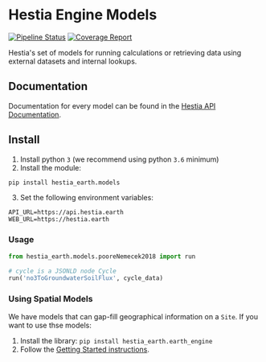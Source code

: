# Hestia Engine Models

[![Pipeline Status](https://gitlab.com/hestia-earth/hestia-engine-models/badges/master/pipeline.svg)](https://gitlab.com/hestia-earth/hestia-engine-models/commits/master)
[![Coverage Report](https://gitlab.com/hestia-earth/hestia-engine-models/badges/master/coverage.svg)](https://gitlab.com/hestia-earth/hestia-engine-models/commits/master)

Hestia's set of models for running calculations or retrieving data using external datasets and internal lookups.

## Documentation

Documentation for every model can be found in the [Hestia API Documentation](https://hestia.earth/docs/#hestia-calculation-models).

## Install

1. Install python `3` (we recommend using python `3.6` minimum)
2. Install the module:
```bash
pip install hestia_earth.models
```
3. Set the following environment variables:
```
API_URL=https://api.hestia.earth
WEB_URL=https://hestia.earth
```

### Usage

```python
from hestia_earth.models.pooreNemecek2018 import run

# cycle is a JSONLD node Cycle
run('no3ToGroundwaterSoilFlux', cycle_data)
```

### Using Spatial Models

We have models that can gap-fill geographical information on a `Site`.
If you want to use thse models:
1. Install the library: `pip install hestia_earth.earth_engine`
2. Follow the [Getting Started instructions](https://gitlab.com/hestia-earth/hestia-earth-engine#getting-started).
